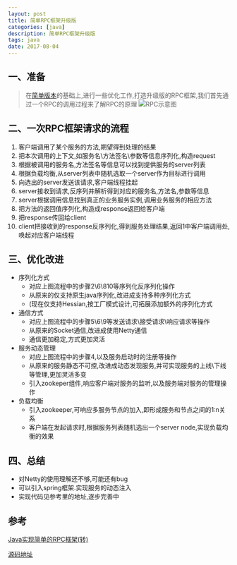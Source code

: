 ```yaml
---
layout: post
title: 简单RPC框架升级版
categories: [java]
description: 简单RPC框架升级版
tags: java
date: 2017-08-04
---
```


## 一、准备

> 在[简单版本](http://sxiong.net/java/2017/07/26/simple-rpc.html)的基础上,进行一些优化工作,打造升级版的RPC框架,我们首先通过一个RPC的调用过程来了解RPC的原理
![RPC示意图](http://sixiong.github.io/images/java/rpcflow.png)


## 二、一次RPC框架请求的流程
1. 客户端调用了某个服务的方法,期望得到处理的结果
2. 把本次调用的上下文,如服务名\方法签名\参数等信息序列化,构造request
3. 根据被调用的服务名,方法签名等信息可以找到提供服务的server列表
4. 根据负载均衡,从server列表中随机选取一个server作为目标进行调用
5. 向选出的server发送该请求,客户端线程挂起
6. server接收到请求,反序列并解析得到对应的服务名,方法名,参数等信息
7. server根据调用信息找到真正的业务服务实例,调用业务服务的相应方法
8. 把方法的返回值序列化,构造成response返回给客户端
9. 把response传回给client
10. client把接收到的response反序列化,得到服务处理结果,返回1中客户端调用处,唤起对应客户端线程

## 三、优化改进
- 序列化方式
	- 对应上图流程中的步骤2\6\810等序列化反序列化操作
	- 从原来的仅支持原生java序列化,改进成支持多种序列化方式
	- (现在仅支持Hessian,按工厂模式设计,可拓展添加额外的序列化方式
- 通信方式
	- 对应上图流程中的步骤5\6\9等发送请求\接受请求\响应请求等操作
	- 从原来的Socket通信,改进成使用Netty通信
	- 通信更加稳定,方式更加灵活
- 服务动态管理
	- 对应上图流程中的步骤4,以及服务启动时的注册等操作
	- 从原来的服务静态不可控,改进成动态发现服务,并可实现服务的上线\下线等管理,更加灵活多变
	- 引入zookeper组件,响应客户端对服务的监听,以及服务端对服务的管理操作
- 负载均衡
	- 引入zookeeper,可响应多服务节点的加入,即形成服务和节点之间的1:n关系
	- 客户端在发起请求时,根据服务列表随机选出一个server node,实现负载均衡的效果

## 四、总结
- 对Netty的使用理解还不够,可能还有bug
- 可以引入spring框架.实现服务的动态注入
- 实现代码见参考里的地址,逐步完善中

## 参考
[Java实现简单的RPC框架(转)](http://sxiong.net/java/2017/07/26/simple-rpc.html)

[源码地址](https://github.com/sixiong/yarpc/tree/master)
